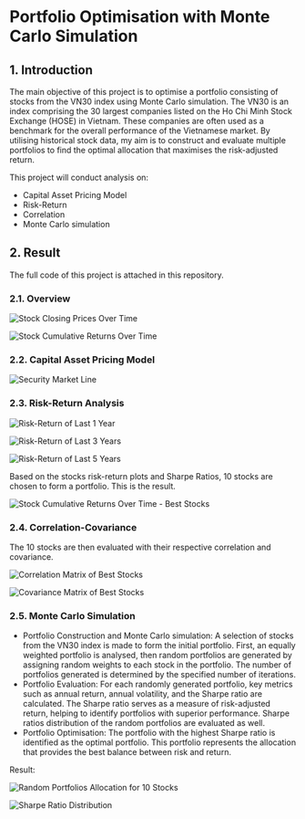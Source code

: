 # Portfolio Optimisation with Monte Carlo Simulation

## 1. Introduction

The main objective of this project is to optimise a portfolio consisting of stocks from the VN30 index using Monte Carlo simulation. The VN30 is an index comprising the 30 largest companies listed on the Ho Chi Minh Stock Exchange (HOSE) in Vietnam. These companies are often used as a benchmark for the overall performance of the Vietnamese market. By utilising historical stock data, my aim is to construct and evaluate multiple portfolios to find the optimal allocation that maximises the risk-adjusted return.

This project will conduct analysis on:
- Capital Asset Pricing Model
- Risk-Return
- Correlation
- Monte Carlo simulation


## 2. Result

The full code of this project is attached in this repository.

### 2.1. Overview

![Stock Closing Prices Over Time](https://github.com/namanh-ph/Portfolio-Optimisation-with-Monte-Carlo-Simulation/blob/main/Images/1.%20Stock%20Closing%20Prices%20Over%20Time.png)

![Stock Cumulative Returns Over Time](https://github.com/namanh-ph/Portfolio-Optimisation-with-Monte-Carlo-Simulation/blob/main/Images/2.%20Stock%20Cumulative%20Returns%20Over%20Time.png)

### 2.2. Capital Asset Pricing Model

![Security Market Line](https://github.com/namanh-ph/Portfolio-Optimisation-with-Monte-Carlo-Simulation/blob/main/Images/3.%20Security%20Market%20Line.png)

### 2.3. Risk-Return Analysis

![Risk-Return of Last 1 Year](https://github.com/namanh-ph/Portfolio-Optimisation-with-Monte-Carlo-Simulation/blob/main/Images/4.%20Risk-Return%20of%20Last%201%20Year.png)

![Risk-Return of Last 3 Years](https://github.com/namanh-ph/Portfolio-Optimisation-with-Monte-Carlo-Simulation/blob/main/Images/5.%20Risk-Return%20of%20Last%203%20Years.png)

![Risk-Return of Last 5 Years](https://github.com/namanh-ph/Portfolio-Optimisation-with-Monte-Carlo-Simulation/blob/main/Images/6.%20Risk-Return%20of%20Last%205%20Years.png)

Based on the stocks risk-return plots and Sharpe Ratios, 10 stocks are chosen to form a portfolio. This is the result.

![Stock Cumulative Returns Over Time - Best Stocks](https://github.com/namanh-ph/Portfolio-Optimisation-with-Monte-Carlo-Simulation/blob/main/Images/7.%20Stock%20Cumulative%20Returns%20Over%20Time%20-%20Best%20Stocks.png)

### 2.4. Correlation-Covariance

The 10 stocks are then evaluated with their respective correlation and covariance.

![Correlation Matrix of Best Stocks](https://github.com/namanh-ph/Portfolio-Optimisation-with-Monte-Carlo-Simulation/blob/main/Images/8.%20Correlation%20Matrix%20of%20Best%20Stocks.png)

![Covariance Matrix of Best Stocks](https://github.com/namanh-ph/Portfolio-Optimisation-with-Monte-Carlo-Simulation/blob/main/Images/9.%20Covariance%20Matrix%20of%20Best%20Stocks.png)

### 2.5. Monte Carlo Simulation

- Portfolio Construction and Monte Carlo simulation: A selection of stocks from the VN30 index is made to form the initial portfolio. First, an equally weighted portfolio is analysed, then random portfolios are generated by assigning random weights to each stock in the portfolio. The number of portfolios generated is determined by the specified number of iterations.
- Portfolio Evaluation: For each randomly generated portfolio, key metrics such as annual return, annual volatility, and the Sharpe ratio are calculated. The Sharpe ratio serves as a measure of risk-adjusted return, helping to identify portfolios with superior performance. Sharpe ratios distribution of the random portfolios are evaluated as well.
- Portfolio Optimisation: The portfolio with the highest Sharpe ratio is identified as the optimal portfolio. This portfolio represents the allocation that provides the best balance between risk and return.

Result:

![Random Portfolios Allocation for 10 Stocks](https://github.com/namanh-ph/Portfolio-Optimisation-with-Monte-Carlo-Simulation/blob/main/Images/10.%20Random%20Portfolios%20Allocation%20for%2010%20Stocks.png)

![Sharpe Ratio Distribution](https://github.com/namanh-ph/Portfolio-Optimisation-with-Monte-Carlo-Simulation/blob/main/Images/11.%20Sharpe%20Ratio%20Distribution.png)
